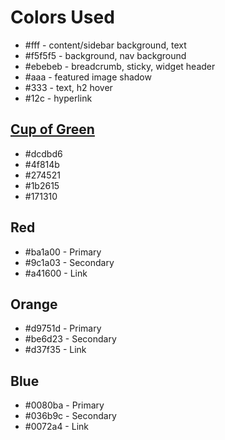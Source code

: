 Colors Used
===========

* #fff - content/sidebar background, text
* #f5f5f5 - background, nav background
* #ebebeb - breadcrumb, sticky, widget header
* #aaa - featured image shadow
* #333 - text, h2 hover
* #12c - hyperlink

[Cup of Green](http://www.studiopress.com/palettes/cup-of-green "Cup of Green")
-------------------------------------------------------------------------------
* #dcdbd6
* #4f814b
* #274521
* #1b2615
* #171310

Red
---
* #ba1a00 - Primary
* #9c1a03 - Secondary
* #a41600 - Link

Orange
------
* #d9751d - Primary
* #be6d23 - Secondary
* #d37f35 - Link

Blue
----
* #0080ba - Primary
* #036b9c - Secondary
* #0072a4 - Link
